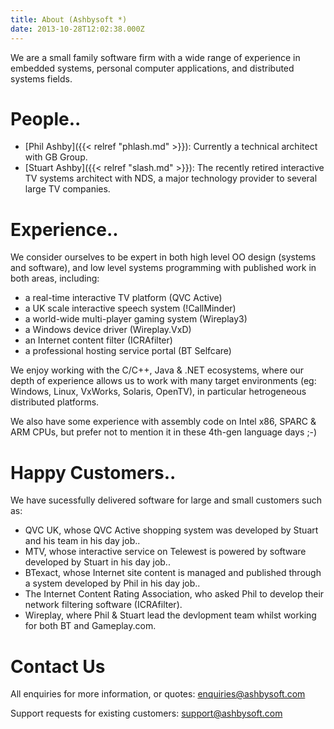```yaml
---
title: About (Ashbysoft *)
date: 2013-10-28T12:02:38.000Z
---
```

We are a small family software firm with a wide range of experience in
embedded systems, personal computer applications, and distributed
systems fields.

People..
========

-   [Phil Ashby]({{< relref "phlash.md" >}}): Currently a technical architect
    with GB Group.
-   [Stuart Ashby]({{< relref "slash.md" >}}): The recently retired interactive TV
    systems architect with NDS, a major technology provider to several
    large TV companies.

Experience..
============

We consider ourselves to be expert in both high level OO design (systems
and software), and low level systems programming with published work in
both areas, including:

-   a real-time interactive TV platform (QVC Active)
-   a UK scale interactive speech system (!CallMinder)
-   a world-wide multi-player gaming system (Wireplay3)
-   a Windows device driver (Wireplay.VxD)
-   an Internet content filter (ICRAfilter)
-   a professional hosting service portal (BT Selfcare)

We enjoy working with the C/C++, Java & .NET ecosystems, where our depth
of experience allows us to work with many target environments (eg: Windows,
Linux, VxWorks, Solaris, OpenTV), in particular hetrogeneous
distributed platforms.

We also have some experience with assembly code on Intel x86, SPARC & ARM
CPUs, but prefer not to mention it in these 4th-gen language days ;-)

Happy Customers..
=================

We have sucessfully delivered software for large and small customers
such as:

-   QVC UK, whose QVC Active shopping system was developed by Stuart and
    his team in his day job..
-   MTV, whose interactive service on Telewest is powered by software
    developed by Stuart in his day job..
-   BTexact, whose Internet site content is managed and published
    through a system developed by Phil in his day job..
-   The Internet Content Rating Association, who asked Phil to develop
    their network filtering software (ICRAfilter).
-   Wireplay, where Phil & Stuart lead the devlopment team whilst
    working for both BT and Gameplay.com.

Contact Us
==========

All enquiries for more information, or quotes: enquiries@ashbysoft.com

Support requests for existing customers: support@ashbysoft.com
